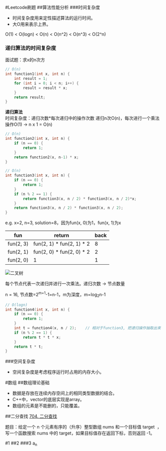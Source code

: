 #Leetcode刷题
##算法性能分析
###时间复杂度
+ 时间复杂度用来定性描述算法的运行时间。
+ 大O用来表示上界。

O(1) < O(logn) < O(n) < O(n^2) < O(n^3) < O(2^n)

### 递归算法的时间复杂度
面试题：求x的n次方

``` cpp
// O(n)
int function1(int x, int n) {
	int result = 1;
	for (int i = 0; i < n; i++) {
		result = result * x;
	}
	return result;
}
```

**递归算法**  
时间复杂度：递归次数*每次递归中的操作次数
递归n次O(n)，每次进行一个乘法操作O(1) -> n x 1 = O(n)

``` cpp
// O(n)
int function2(int x, int n) {
	if (n == 0) {
		return 1;
	}
	return function2(x, n-1) * x;
}
```

``` cpp
// O(n)
int function3(int x, int n) {
	if (n == 0) {
		return 1;
	}
	if (n % 2 == 1) {
		return function3(x, n / 2) * function3(x, n / 2)*x;
	} 
	return function3(x, n / 2) * function3(x, n / 2);
}
```
e.g. x=2, n=3, solution=8，因为fun(x, 0)为1，fun(x, 1)为x

| fun |  return  | back |
|---|---|---|
|fun(2, 3)| fun(2, 1) * fun(2, 1) *  2 | 8 |
| fun(2, 1) | fun(2, 0) * fun(2, 0) * 2 | 2 |
| fun(2, 0) | 1 | 1 |

![二叉树](https://code-thinking-1253855093.file.myqcloud.com/pics/20201209193909426.png)

每个节点代表一次递归并进行一次乘法。递归次数 -> 节点数量

n = 16, 节点数=2<sup>m+1</sup>-1=n-1，m为深度，m=log<sub>2</sub>n-1

``` cpp
// O(logn)
int function4(int x, int n) {
    if (n == 0) {
        return 1;
    }
    int t = function4(x, n / 2);    // 相对于function3, 把递归操作抽取出来
    if (n % 2 == 1) {
        return t * t * x;
    }
    return t * t;
}
```

###空间复杂度
+ 空间复杂度是考虑程序运行时占用的内存大小。


#数组
##数组理论基础
+ 数据是存放在连续内存空间上的相同类型数据的结合。
+ C++中，vector的底层实现是array。
+ 数组的元素是不能删的，只能覆盖。



##二分查找
[704. 二分查找](https://leetcode.cn/problems/binary-search/)

题目：给定一个 n 个元素有序的（升序）整型数组 nums 和一个目标值 target  ，写一个函数搜索 nums 中的 target，如果目标值存在返回下标，否则返回 -1。


#1
##2
###3
a<sub>n</sub>